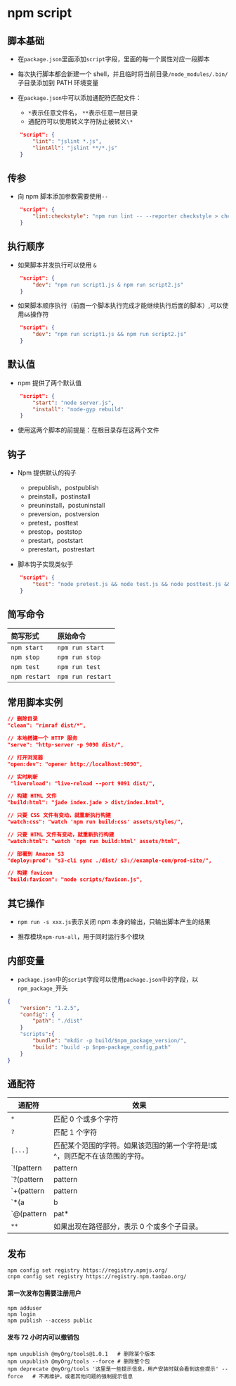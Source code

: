# npm script

## 脚本基础

- 在`package.json`里面添加`script`字段，里面的每一个属性对应一段脚本

- 每次执行脚本都会新建一个 shell，并且临时将当前目录`/node_modules/.bin/`子目录添加到 PATH 环境变量

- 在`package.json`中可以添加通配符匹配文件：
  - `*`表示任意文件名， `**`表示任意一层目录
  - 通配符可以使用转义字符防止被转义`\*`

```json
    "script": {
        "lint": "jslint *.js",
        "lintAll": "jslint **/*.js"
    }
```

## 传参

- 向 npm 脚本添加参数需要使用`--`

```json
    "script": {
        "lint:checkstyle": "npm run lint -- --reporter checkstyle > checkstyle.xml"
    }
```

## 执行顺序

- 如果脚本并发执行可以使用 `&`

```json
    "script": {
        "dev": "npm run script1.js & npm run script2.js"
    }
```

- 如果脚本顺序执行（前面一个脚本执行完成才能继续执行后面的脚本）,可以使用`&&`操作符

```json
    "script": {
        "dev": "npm run script1.js && npm run script2.js"
    }
```

## 默认值

- npm 提供了两个默认值

```json
    "script": {
        "start": "node server.js",
        "install": "node-gyp rebuild"
    }
```

- 使用这两个脚本的前提是：在根目录存在这两个文件

## 钩子

- Npm 提供默认的钩子

  - prepublish，postpublish
  - preinstall，postinstall
  - preuninstall，postuninstall
  - preversion，postversion
  - pretest，posttest
  - prestop，poststop
  - prestart，poststart
  - prerestart，postrestart

- 脚本钩子实现类似于

```json
    "script": {
        "test": "node pretest.js && node test.js && node posttest.js && exit 0"
    }
```

## 简写命令

| 简写形式      | 原始命令          |
| :------------ | :---------------- |
| `npm start`   | `npm run start`   |
| `npm stop`    | `npm run stop`    |
| `npm test`    | `npm run test`    |
| `npm restart` | `npm run restart` |

## 常用脚本实例

```json
// 删除目录
"clean": "rimraf dist/*",

// 本地搭建一个 HTTP 服务
"serve": "http-server -p 9090 dist/",

// 打开浏览器
"open:dev": "opener http://localhost:9090",

// 实时刷新
 "livereload": "live-reload --port 9091 dist/",

// 构建 HTML 文件
"build:html": "jade index.jade > dist/index.html",

// 只要 CSS 文件有变动，就重新执行构建
"watch:css": "watch 'npm run build:css' assets/styles/",

// 只要 HTML 文件有变动，就重新执行构建
"watch:html": "watch 'npm run build:html' assets/html",

// 部署到 Amazon S3
"deploy:prod": "s3-cli sync ./dist/ s3://example-com/prod-site/",

// 构建 favicon
"build:favicon": "node scripts/favicon.js",
```

## 其它操作

- `npm run -s xxx.js`表示关闭 npm 本身的输出，只输出脚本产生的结果

- 推荐模块`npm-run-all`，用于同时运行多个模块

## 内部变量

- `package.json`中的`script`字段可以使用`package.json`中的字段，以`npm_package_`开头

```json
{
    "version": "1.2.5",
    "config": {
        "path": "./dist"
    }
    "scripts":{
        "bundle": "mkdir -p build/$npm_package_version/",
        "build": "build -p $npm-package_config_path"
    }
}
```

## 通配符

| 通配符                       | 效果                                                                       |
| ---------------------------- | -------------------------------------------------------------------------- |
| `*`                          | 匹配 0 个或多个字符                                                        |
| `?`                          | 匹配 1 个字符                                                              |
| `[...]`                      | 匹配某个范围的字符。如果该范围的第一个字符是!或^，则匹配不在该范围的字符。 |
| `!(pattern|pattern|pattern)` | 匹配任何不符合给定的模式                                                   |
| `?(pattern|pattern|pattern)` | 匹配 0 个或 1 个给定的模式                                                 |
| `+(pattern|pattern|pattern)` | 匹配 1 个或多个给定的模式                                                  |
| `*(a|b|c)`                   | 匹配 0 个或多个给定的模式                                                  |
| `@(pattern|pat*|pat?erN)`    | 只匹配给定模式之一                                                         |
| `**`                         | 如果出现在路径部分，表示 0 个或多个子目录。                                |

## 发布

```shell
npm config set registry https://registry.npmjs.org/
cnpm config set registry https://registry.npm.taobao.org/
```

<!-- 发布包使用npm，平时使用cnpm -->

#### 第一次发布包需要注册用户

```shell
npm adduser
npm login
npm publish --access public
```

#### 发布 72 小时内可以撤销包

```shell
npm unpublish @myOrg/tools@1.0.1   # 删除某个版本
npm unpublish @myOrg/tools --force # 删除整个包
npm deprecate @myOrg/tools '这里是一些提示信息，用户安装时就会看到这些提示' --force   # 不再维护，或者其他问题的强制提示信息
```
